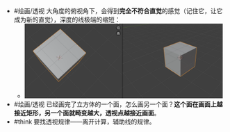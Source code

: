 - #绘画/透视 大角度的俯视角下，会得到**完全不符合直觉**的感觉（记住它，让它成为新的直觉），深度的线极端的缩短：
	- ![image.png](../assets/image_1732032651729_0.png)
- #绘画/透视 已经画完了立方体的一个面，怎么画另一个面？**这个面在画面上越接近矩形，另一个面就畸变越大，透视点越接近画面**。
- #think 要找透视规律——离开计算，辅助线的规律。